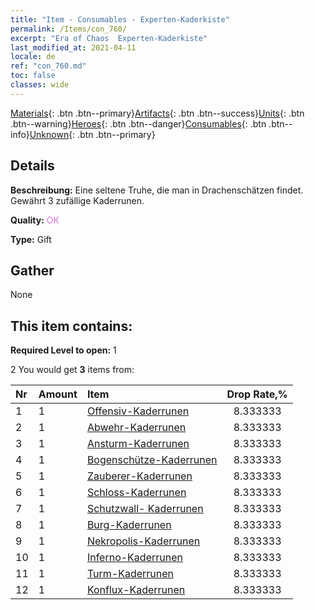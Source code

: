 ```yaml
---
title: "Item - Consumables - Experten-Kaderkiste"
permalink: /Items/con_760/
excerpt: "Era of Chaos  Experten-Kaderkiste"
last_modified_at: 2021-04-11
locale: de
ref: "con_760.md"
toc: false
classes: wide
---
```

 [Materials](/de/Items/){: .btn .btn--primary}[Artifacts](/de/Items/Artifacts/){: .btn .btn--success}[Units](/de/Items/Units/){: .btn .btn--warning}[Heroes](/de/Items/Heroes/){: .btn .btn--danger}[Consumables](/de/Items/Consumables/){: .btn .btn--info}[Unknown](/de/Items/Unknown/){: .btn .btn--primary}

## Details
 **Beschreibung:** Eine seltene Truhe, die man in Drachenschätzen findet. Gewährt 3 zufällige Kaderrunen.

 **Quality:** <span style="color: #DA70D6">OK</span>

 **Type:** Gift

## Gather

  None

## This item contains:

 **Required Level to open:** 1

 2 You would get **3** items  from:

  | Nr | Amount |     Item    | Drop Rate,% |
  |:---|:-------|:------------|:---------:|
  | 1 | 1 | [Offensiv-Kaderrunen](/de/Items/con_734/) | 8.333333 | 
  | 2 | 1 | [Abwehr-Kaderrunen](/de/Items/con_739/) | 8.333333 | 
  | 3 | 1 | [Ansturm-Kaderrunen](/de/Items/con_741/) | 8.333333 | 
  | 4 | 1 | [Bogenschütze-Kaderrunen](/de/Items/con_742/) | 8.333333 | 
  | 5 | 1 | [Zauberer-Kaderrunen](/de/Items/con_746/) | 8.333333 | 
  | 6 | 1 | [Schloss-Kaderrunen](/de/Items/con_752/) | 8.333333 | 
  | 7 | 1 | [Schutzwall- Kaderrunen](/de/Items/con_753/) | 8.333333 | 
  | 8 | 1 | [Burg-Kaderrunen](/de/Items/con_754/) | 8.333333 | 
  | 9 | 1 | [Nekropolis-Kaderrunen](/de/Items/con_755/) | 8.333333 | 
  | 10 | 1 | [Inferno-Kaderrunen](/de/Items/con_777/) | 8.333333 | 
  | 11 | 1 | [Turm-Kaderrunen](/de/Items/con_785/) | 8.333333 | 
  | 12 | 1 | [Konflux-Kaderrunen](/de/Items/con_791/) | 8.333333 | 
